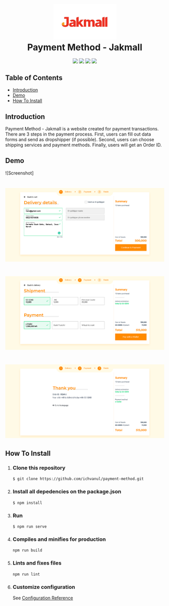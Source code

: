 <h1 align="center">
  <br>
  <img src="https://github.com/ichvanul/payment-method/blob/master/src/assets/jakmall.jpg" width="200">
  <br>
  Payment Method - Jakmall
  <br>
</h1>

<p align="center">
  <img src="https://img.shields.io/badge/Vue.js-v2.6.10-green">
  <img src="https://img.shields.io/badge/Vee--Validate-v3.3.7-brightgreen">
  <img src="https://img.shields.io/badge/Vue--Numerals-v3.0.8-red">
  <img src="https://img.shields.io/badge/Stylus-v0.54.8-orange">
</p>

## Table of Contents

- [Introduction](#introduction)
- [Demo](#demo)
- [How To Install](#how-to-install)

## Introduction

Payment Method - Jakmall is a website created for payment transactions. There are 3 steps in the payment process. First, users can fill out data forms and send as dropshipper (if possible). Second, users can choose shipping services and payment methods. Finally, users will get an Order ID.

## Demo

![Screenshot]
<h1 align="center">
  <img src="https://github.com/ichvanul/payment-method/blob/master/src/assets/Payment1.png">
</h1>
<h1 align="center">
  <img src="https://github.com/ichvanul/payment-method/blob/master/src/assets/Payment2.png">
</h1>
<h1 align="center">
  <img src="https://github.com/ichvanul/payment-method/blob/master/src/assets/Payment3.png">
</h1>

## How To Install

1. ### Clone this repository
   ```
   $ git clone https://github.com/ichvanul/payment-method.git
   ```
2. ### Install all depedencies on the package.json
   ```
   $ npm install
   ```
3. ### Run
   ```
   $ npm run serve
   ```
4. ### Compiles and minifies for production
   ```
   npm run build
   ```
5. ### Lints and fixes files
   ```
   npm run lint
   ```
6. ### Customize configuration
   See [Configuration Reference](https://cli.vuejs.org/config/)
